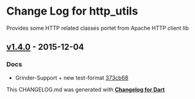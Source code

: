 # Change Log for http_utils
Provides some HTTP related classes portet from Apache HTTP client lib

## [v1.4.0](http://github.com/mikemitterer/dart-http_utils/compare/v1.3.2...v1.4.0) - 2015-12-04

### Docs
* Grinder-Support + new test-format [373cb68](https://github.com/mikemitterer/dart-http_utils/commit/373cb6825daa9d5ec6d428758c7b8b3358642e66)


This CHANGELOG.md was generated with [**Changelog for Dart**](https://pub.dartlang.org/packages/changelog)
